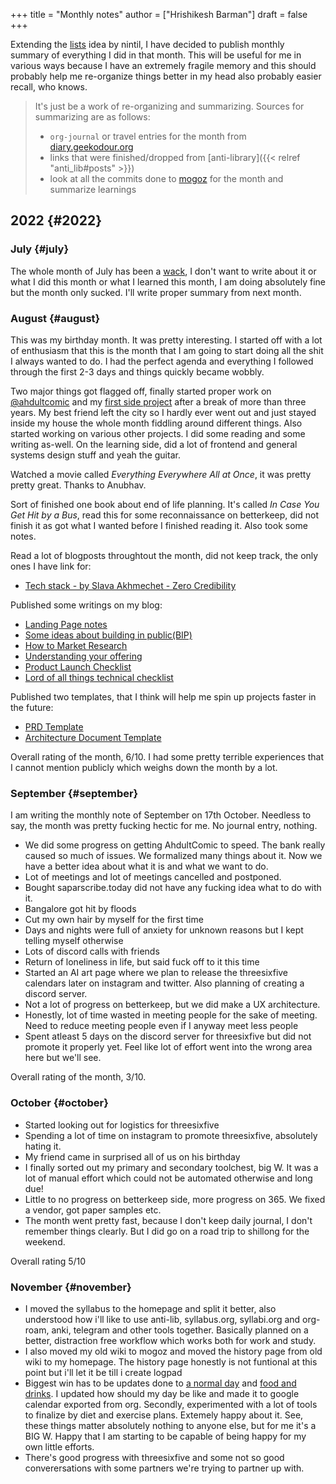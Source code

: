 +++
title = "Monthly notes"
author = ["Hrishikesh Barman"]
draft = false
+++

Extending the [lists](https://nintil.com/categories/links/) idea by nintil, I have decided to publish monthly summary of everything I did in that month. This will be useful for me in various ways because I have an extremely fragile memory and this should probably help me re-organize things better in my head also probably easier recall, who knows.

<div class="book-hint info">

> It's just be a work of re-organizing and summarizing. Sources for summarizing are as follows:
>
> -   `org-journal` or travel entries for the month from [diary.geekodour.org](https://diary.geekodour.org)
> -   links that were finished/dropped from [anti-library]({{< relref "anti_lib#posts" >}})
> -   look at all the commits done to [mogoz](https://mogoz.geekodour.org) for the month and summarize learnings
</div>


## 2022 {#2022}


### July {#july}

The whole month of July has been a [wack](https://www.youtube.com/watch?v=tZYt4tKNTP0), I don't want to write about it or what I did this month or what I learned this month, I am doing absolutely fine but the month only sucked. I'll write proper summary from next month.


### August {#august}

This was my birthday month. It was pretty interesting. I started off with a lot of enthusiasm that this is the month that I am going to start doing all the shit I always wanted to do. I had the perfect agenda and everything I followed through the first 2-3 days and things quickly became wobbly.

Two major things got flagged off, finally started proper work on [@ahdultcomic](https://www.instagram.com/ahdultcomic/) and my [first side project](https://betterkeep.co) after a break of more than three years. My best friend left the city so I hardly ever went out and just stayed inside my house the whole month fiddling around different things. Also started working on various other projects. I did some reading and some writing as-well. On the learning side, did a lot of frontend and general systems design stuff and yeah the guitar.

Watched a movie called _Everything Everywhere All at Once_, it was pretty pretty great. Thanks to Anubhav.

Sort of finished one book about end of life planning. It's called _In Case You Get Hit by a Bus_, read this for some reconnaissance on betterkeep, did not finish it as got what I wanted before I finished reading it. Also took some notes.

Read a lot of blogposts throughtout the month, did not keep track, the only ones I have link for:

-   [Tech stack - by Slava Akhmechet - Zero Credibility](https://www.spakhm.com/p/tech-stack)

Published some writings on my blog:

-   [Landing Page notes](https://blog.geekodour.org/posts/landing_page_notes/)
-   [Some ideas about building in public(BIP)](https://blog.geekodour.org/posts/bip/)
-   [How to Market Research](https://blog.geekodour.org/posts/market_research/)
-   [Understanding your offering](https://blog.geekodour.org/posts/understanding_offering/)
-   [Product Launch Checklist](https://blog.geekodour.org/posts/product_launch_checklist/)
-   [Lord of all things technical checklist](https://blog.geekodour.org/posts/cto_checklist/)

Published two templates, that I think will help me spin up projects faster in the future:

-   [PRD Template](https://blog.geekodour.org/posts/prd-template/)
-   [Architecture Document Template](https://blog.geekodour.org/posts/arch-template/)

Overall rating of the month, 6/10. I had some pretty terrible experiences that I cannot mention publicly which weighs down the month by a lot.


### September {#september}

I am writing the monthly note of September on 17th October. Needless to say, the month was pretty fucking hectic for me. No journal entry, nothing.

-   We did some progress on getting AhdultComic to speed. The bank really caused so much of issues. We formalized many things about it. Now we have a better idea about what it is and what we want to do.
-   Lot of meetings and lot of meetings cancelled and postponed.
-   Bought saparscribe.today did not have any fucking idea what to do with it.
-   Bangalore got hit by floods
-   Cut my own hair by myself for the first time
-   Days and nights were full of anxiety for unknown reasons but I kept telling myself otherwise
-   Lots of discord calls with friends
-   Return of loneliness in life, but said fuck off to it this time
-   Started an AI art page where we plan to release the threesixfive calendars later on instagram and twitter. Also planning of creating a discord server.
-   Not a lot of progress on betterkeep, but we did make a UX architecture.
-   Honestly, lot of time wasted in meeting people for the sake of meeting. Need to reduce meeting people even if I anyway meet less people
-   Spent atleast 5 days on the discord server for threesixfive but did not promote it properly yet. Feel like lot of effort went into the wrong area here but we'll see.

Overall rating of the month, 3/10.


### October {#october}

-   Started looking out for logistics for threesixfive
-   Spending a lot of time on instagram to promote threesixfive, absolutely hating it.
-   My friend came in surprised all of us on his birthday
-   I finally sorted out my primary and secondary toolchest, big W. It was a lot of manual effort which could not be automated otherwise and long due!
-   Little to no progress on betterkeep side, more progress on 365. We fixed a vendor, got paper samples etc.
-   The month went pretty fast, because I don't keep daily journal, I don't remember things clearly. But I did go on a road trip to shillong for the weekend.

Overall rating 5/10


### November {#november}

-   I moved the syllabus to the homepage and split it better, also understood how i'll like to use anti-lib, syllabus.org, syllabi.org and org-roam, anki, telegram and other tools together. Basically planned on a better, distraction free workflow which works both for work and study.
-   I also moved my old wiki to mogoz and moved the history page from old wiki to my homepage. The history page honestly is not funtional at this point but i'll let it be till i create logpad
-   Biggest win has to be updates done to [a normal day](/docs/documents/day/) and [food and drinks](/docs/collections/food_drinks/). I updated how should my day be like and made it to google calendar exported from org. Secondly, experimented with a lot of tools to finalize by diet and exercise plans. Extemely happy about it. See, these things matter absolutely nothing to anyone else, but for me it's a BIG W. Happy that I am starting to be capable of being happy for my own little efforts.
-   There's good progress with threesixfive and some not so good converersations with some partners we're trying to partner up with.
